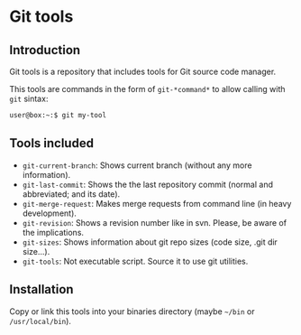 # Git tools #

## Introduction ##

Git tools is a repository that includes tools for Git source code manager.

This tools are commands in the form of `git-*command*` to allow calling with `git` sintax:

```bash
user@box:~:$ git my-tool
```
## Tools included ##

* `git-current-branch`: Shows current branch (without any more information).
* `git-last-commit`: Shows the the last repository commit (normal and abbreviated; and its date).
* `git-merge-request`: Makes merge requests from command line (in heavy development).
* `git-revision`: Shows a revision number like in svn. Please, be aware of the implications.
* `git-sizes`: Shows information about git repo sizes (code size, .git dir size...).
* `git-tools`: Not executable script. Source it to use git utilities.

## Installation ##

Copy or link this tools into your binaries directory (maybe `~/bin` or `/usr/local/bin`).
